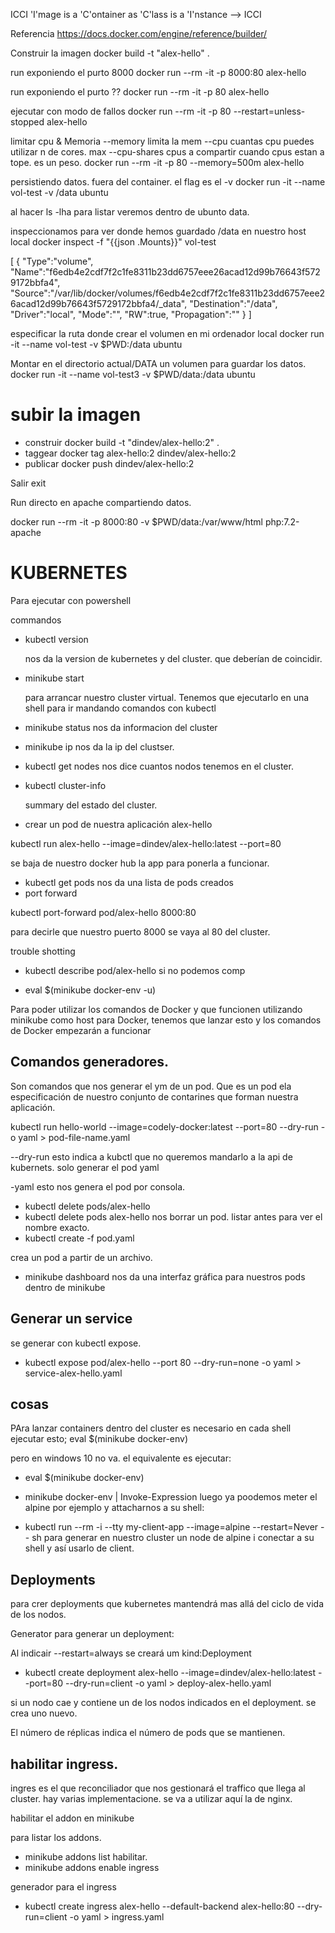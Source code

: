 ICCI
'I'mage is a 'C'ontainer as 'C'lass is a 'I'nstance --> ICCI

Referencia
https://docs.docker.com/engine/reference/builder/

Construir la imagen
docker build -t "alex-hello" .

run exponiendo el purto 8000
docker run --rm -it -p 8000:80 alex-hello 


run exponiendo el purto ??
docker run --rm -it -p 80 alex-hello

ejecutar con modo de fallos
docker run --rm -it -p 80 --restart=unless-stopped alex-hello

limitar cpu & Memoria
--memory limita la mem
--cpu cuantas cpu puedes utilizar n de cores. max
--cpu-shares cpus a compartir cuando cpus estan a tope. es un peso.
docker run --rm -it -p 80 --memory=500m alex-hello


persistiendo datos. fuera del container.
el flag es el -v
 docker run -it --name vol-test -v /data ubuntu

 al hacer ls -lha para listar veremos dentro de ubunto data.

 inspeccionamos para ver donde hemos guardado /data en nuestro host local
 docker inspect -f "{{json .Mounts}}" vol-test

 [
   {
      "Type":"volume",
      "Name":"f6edb4e2cdf7f2c1fe8311b23dd6757eee26acad12d99b76643f5729172bbfa4",
      "Source":"/var/lib/docker/volumes/f6edb4e2cdf7f2c1fe8311b23dd6757eee26acad12d99b76643f5729172bbfa4/_data",
      "Destination":"/data",
      "Driver":"local",
      "Mode":"",
      "RW":true,
      "Propagation":""
   }
]

especificar la ruta donde crear el volumen en mi ordenador local
 docker run -it --name vol-test -v $PWD:/data ubuntu

Montar en el directorio actual/DATA un volumen para guardar los datos.
docker run -it --name vol-test3 -v $PWD/data:/data ubuntu 

# subir la imagen
- construir
   docker build -t "dindev/alex-hello:2" .
- taggear
   docker tag alex-hello:2 dindev/alex-hello:2
- publicar
   docker push dindev/alex-hello:2

Salir 
exit

Run directo en apache compartiendo datos.

docker run --rm -it -p 8000:80 -v $PWD/data:/var/www/html php:7.2-apache 

# KUBERNETES

Para ejecutar con powershell

commandos

- kubectl version

   nos da la version de kubernetes y del cluster. que deberían de coincidir.
- minikube start

   para arrancar nuestro cluster virtual. Tenemos que ejecutarlo en una shell para ir mandando comandos con kubectl 
- minikube status
   nos da informacion del cluster

- minikube ip
   nos da la ip del clustser.

- kubectl get nodes
   nos dice cuantos nodos tenemos en el cluster.
- kubectl cluster-info

   summary del estado del cluster.

- crear un pod de nuestra aplicación alex-hello

kubectl run alex-hello --image=dindev/alex-hello:latest --port=80

se baja de nuestro docker hub la app para ponerla a funcionar.

- kubectl get pods
nos da una lista de pods creados
- port forward

 kubectl port-forward pod/alex-hello 8000:80

para decirle que nuestro puerto 8000 se vaya al 80 del cluster.

trouble shotting
- kubectl describe pod/alex-hello
si no podemos comp

- eval $(minikube docker-env -u)

Para poder utilizar los comandos de Docker y que funcionen utilizando minikube como host para Docker, tenemos que lanzar esto y los comandos de Docker empezarán a funcionar

## Comandos generadores.

Son comandos que nos generar el ym de un pod. 
Que es un pod ela especificación de nuestro conjunto de contarines que forman nuestra aplicación.

kubectl run hello-world --image=codely-docker:latest --port=80 --dry-run -o yaml > pod-file-name.yaml

 --dry-run 
 esto indica a kubctl que no queremos mandarlo a la api de kubernets. solo generar el pod yaml

-yaml 
esto nos genera el pod por consola.

- kubectl delete pods/alex-hello
- kubectl delete pods alex-hello
   nos borrar un pod.
   listar antes para ver el nombre exacto. 
- kubectl create -f pod.yaml

crea un pod a partir de un archivo.

- minikube dashboard
nos da una interfaz gráfica para nuestros pods dentro de minikube


## Generar un service

se generar con kubectl expose.

 - kubectl expose pod/alex-hello --port 80 --dry-run=none -o yaml > service-alex-hello.yaml



## cosas
 PAra lanzar containers dentro del cluster es necesario en cada shell ejecutar esto;
   eval $(minikube docker-env)

   pero en windows 10 no va.
   el equivalente es ejecutar:
   - eval $(minikube docker-env)
   - minikube docker-env | Invoke-Expression
   luego ya poodemos meter el alpine por ejemplo y attacharnos a su shell:
   
 - kubectl run --rm -i --tty my-client-app --image=alpine --restart=Never -- sh
 para generar en nuestro cluster un node de alpine i conectar a su shell y así usarlo de client.

 ## Deployments

 para crer deployments que kubernetes mantendrá mas allá del ciclo de vida de los nodos.

 Generator para generar un deployment:

Al indicair --restart=always se creará um kind:Deployment

 -  kubectl create deployment alex-hello --image=dindev/alex-hello:latest --port=80 --dry-run=client -o yaml > deploy-alex-hello.yaml

 si un nodo cae y contiene un de los nodos indicados en el deployment. se crea uno nuevo.

 El número de réplicas indica el número de pods que se mantienen.

 ## habilitar ingress.
 ingres es el que reconciliador que nos gestionará el traffico que llega al cluster.
 hay varias implementacione. se va a utilizar aquí la de nginx.


habilitar el addon en minikube

para listar los addons.
- minikube addons list
habilitar.
- minikube addons enable ingress


generador para el ingress
- kubectl create ingress alex-hello --default-backend alex-hello:80 --dry-run=client -o yaml > ingress.yaml
